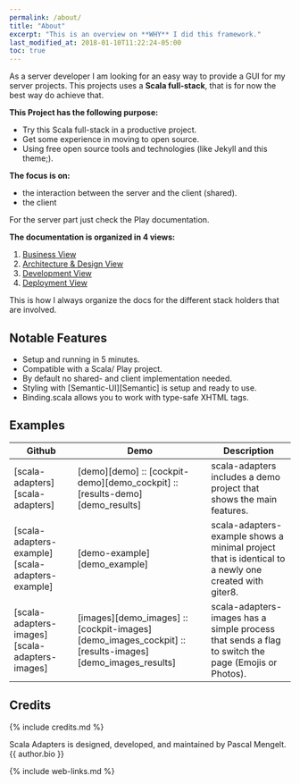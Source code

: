 ```yaml
---
permalink: /about/
title: "About"
excerpt: "This is an overview on **WHY** I did this framework."
last_modified_at: 2018-01-10T11:22:24-05:00
toc: true
---
```


As a server developer I am looking for an easy way to provide a GUI for my server projects. 
This projects uses a **Scala full-stack**, that is for now the best way do achieve that. 

**This Project has the following purpose:**
* Try this Scala full-stack in a productive project.
* Get some experience in moving to open source.
* Using free open source tools and technologies (like Jekyll and this theme;). 

**The focus is on:**
* the interaction between the server and the client (shared).
* the client

For the server part just check the Play documentation.

**The documentation is organized in 4 views:**
1. [Business View](docs/business-view/)
1. [Architecture & Design View](docs/architecture-view/)
1. [Development View](docs/development-view/)
1. [Deployment View](docs/deployment-view/)

This is how I always organize the docs for the different stack holders that are involved.

## Notable Features

- Setup and running in 5 minutes.
- Compatible with a Scala/ Play project.
- By default no shared- and client implementation needed.
- Styling with [Semantic-UI][Semantic] is setup and ready to use.
- Binding.scala allows you to work with type-safe XHTML tags.

## Examples

| Github                                           | Demo                                                                                                | Description                                                                                          |
| ------------------------------------------------ | --------------------------------------------------------------------------------------------------- | ---------------------------------------------------------------------------------------------------- |
| [scala-adapters][scala-adapters]                 | [demo][demo] :: [cockpit-demo][demo_cockpit] :: [results-demo][demo_results]                            | scala-adapters includes a demo project that shows the main features.                                 |
| [scala-adapters-example][scala-adapters-example] | [demo-example][demo_example]                                                                        | scala-adapters-example shows a minimal project that is identical to a newly one created with giter8. |
| [scala-adapters-images][scala-adapters-images]   | [images][demo_images] :: [cockpit-images][demo_images_cockpit] :: [results-images][demo_images_results] | scala-adapters-images has a simple process that sends a flag to switch the page (Emojis or Photos).  |

## Credits
{% include credits.md %}

Scala Adapters is designed, developed, and maintained by Pascal Mengelt. {{ author.bio }}

{% include web-links.md %}
